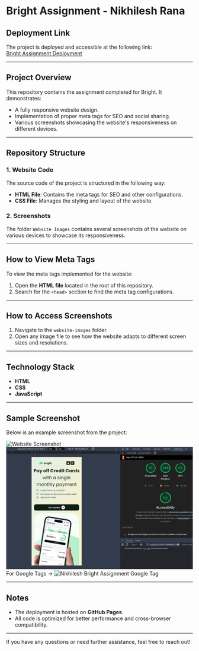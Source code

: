 # Bright Assignment - Nikhilesh Rana

## Deployment Link

The project is deployed and accessible at the following link:  
[Bright Assignment Deployment](https://nikhileshrana.github.io/Bright-Nikhilesh-Rana/)

---

## Project Overview

This repository contains the assignment completed for Bright. It demonstrates:

- A fully responsive website design.
- Implementation of proper meta tags for SEO and social sharing.
- Various screenshots showcasing the website's responsiveness on different devices.

---

## Repository Structure

### 1. Website Code
The source code of the project is structured in the following way:
- **HTML File**: Contains the meta tags for SEO and other configurations.
- **CSS File**: Manages the styling and layout of the website.

### 2. Screenshots
The folder `Website Images` contains several screenshots of the website on various devices to showcase its responsiveness.

---

## How to View Meta Tags

To view the meta tags implemented for the website:
1. Open the **HTML file** located in the root of this repository.
2. Search for the `<head>` section to find the meta tag configurations.

---

## How to Access Screenshots

1. Navigate to the `website-images` folder.
2. Open any image file to see how the website adapts to different screen sizes and resolutions.

---

## Technology Stack

- **HTML**
- **CSS**
- **JavaScript**

---

## Sample Screenshot

Below is an example screenshot from the project:

![Website Screenshot]([https://github.com/Nikhileshrana/Bright-Nikhilesh-Rana/blob/main/Website%20Images/Desktop%20Hero.png?raw=true])
![Responsive Check](https://raw.githubusercontent.com/Nikhileshrana/Bright-Nikhilesh-Rana/refs/heads/main/Website%20Images/Mobile%20Layout(Iphone%2014%20pro%20max).png)
For Google Tags -> ![Nikhilesh Bright Assignment Google Tag]()

---

## Notes

- The deployment is hosted on **GitHub Pages**.
- All code is optimized for better performance and cross-browser compatibility.

---

If you have any questions or need further assistance, feel free to reach out!
